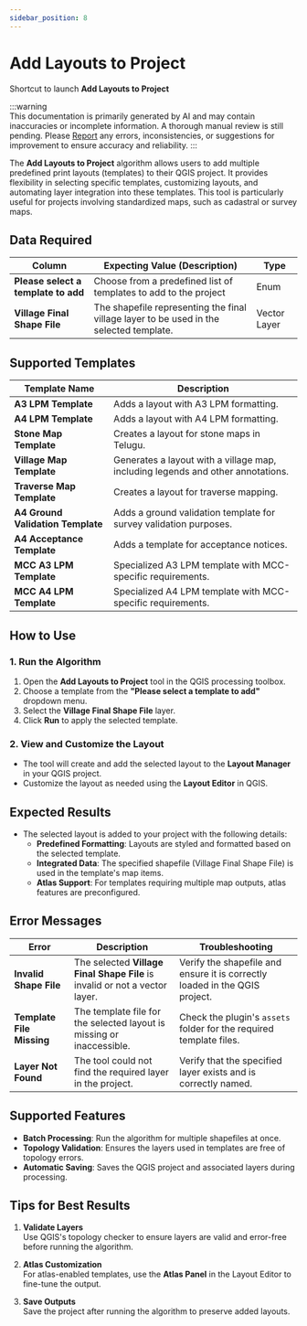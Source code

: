 ```yaml
---
sidebar_position: 8
---
```


# Add Layouts to Project

Shortcut to launch **Add Layouts to Project**

:::warning  
This documentation is primarily generated by AI and may contain inaccuracies or incomplete information. A thorough manual review is still pending. Please [Report](../../feedback) any errors, inconsistencies, or suggestions for improvement to ensure accuracy and reliability.
:::

The **Add Layouts to Project** algorithm allows users to add multiple predefined print layouts (templates) to their QGIS project. It provides flexibility in selecting specific templates, customizing layouts, and automating layer integration into these templates. This tool is particularly useful for projects involving standardized maps, such as cadastral or survey maps.

## Data Required

| Column                              | Expecting Value (Description)                                                           | Type         |
| ----------------------------------- | --------------------------------------------------------------------------------------- | ------------ |
| **Please select a template to add** | Choose from a predefined list of templates to add to the project                        | Enum         |
| **Village Final Shape File**        | The shapefile representing the final village layer to be used in the selected template. | Vector Layer |

## Supported Templates

| Template Name                     | Description                                                                     |
| --------------------------------- | ------------------------------------------------------------------------------- |
| **A3 LPM Template**               | Adds a layout with A3 LPM formatting.                                           |
| **A4 LPM Template**               | Adds a layout with A4 LPM formatting.                                           |
| **Stone Map Template**            | Creates a layout for stone maps in Telugu.                                      |
| **Village Map Template**          | Generates a layout with a village map, including legends and other annotations. |
| **Traverse Map Template**         | Creates a layout for traverse mapping.                                          |
| **A4 Ground Validation Template** | Adds a ground validation template for survey validation purposes.               |
| **A4 Acceptance Template**        | Adds a template for acceptance notices.                                         |
| **MCC A3 LPM Template**           | Specialized A3 LPM template with MCC-specific requirements.                     |
| **MCC A4 LPM Template**           | Specialized A4 LPM template with MCC-specific requirements.                     |

## How to Use

### 1. Run the Algorithm

1. Open the **Add Layouts to Project** tool in the QGIS processing toolbox.
2. Choose a template from the **"Please select a template to add"** dropdown menu.
3. Select the **Village Final Shape File** layer.
4. Click **Run** to apply the selected template.

### 2. View and Customize the Layout

- The tool will create and add the selected layout to the **Layout Manager** in your QGIS project.
- Customize the layout as needed using the **Layout Editor** in QGIS.

## Expected Results

- The selected layout is added to your project with the following details:
  - **Predefined Formatting**: Layouts are styled and formatted based on the selected template.
  - **Integrated Data**: The specified shapefile (Village Final Shape File) is used in the template's map items.
  - **Atlas Support**: For templates requiring multiple map outputs, atlas features are preconfigured.

## Error Messages

| Error                     | Description                                                                 | Troubleshooting                                                             |
| ------------------------- | --------------------------------------------------------------------------- | --------------------------------------------------------------------------- |
| **Invalid Shape File**    | The selected **Village Final Shape File** is invalid or not a vector layer. | Verify the shapefile and ensure it is correctly loaded in the QGIS project. |
| **Template File Missing** | The template file for the selected layout is missing or inaccessible.       | Check the plugin's `assets` folder for the required template files.         |
| **Layer Not Found**       | The tool could not find the required layer in the project.                  | Verify that the specified layer exists and is correctly named.              |

## Supported Features

- **Batch Processing**: Run the algorithm for multiple shapefiles at once.
- **Topology Validation**: Ensures the layers used in templates are free of topology errors.
- **Automatic Saving**: Saves the QGIS project and associated layers during processing.

## Tips for Best Results

1. **Validate Layers**  
   Use QGIS's topology checker to ensure layers are valid and error-free before running the algorithm.

2. **Atlas Customization**  
   For atlas-enabled templates, use the **Atlas Panel** in the Layout Editor to fine-tune the output.

3. **Save Outputs**  
   Save the project after running the algorithm to preserve added layouts.
